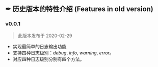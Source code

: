 ## ✒ 历史版本的特性介绍 (Features in old version)

### v0.0.1
> 此版本发布于 2020-02-29
* 实现最简单的日志输出功能
* 支持四种日志级别：_debug_, _info_, _warning_, _error_。
* 对应四种日志级别分别有四个方法。